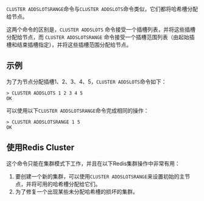 `CLUSTER ADDSLOTSRANGE`命令与`CLUSTER ADDSLOTS`命令类似，它们都将哈希槽分配给节点。

这两个命令的区别是，`CLUSTER ADDSLOTS` 命令接受一个插槽列表，并将这些插槽分配给节点，而 `CLUSTER ADDSLOTSRANGE` 命令接受一个插槽范围列表（由起始插槽和结束插槽指定），并将这些插槽范围分配给节点。

## 示例

为了为节点分配插槽1、2、3、4、5，`CLUSTER ADDSLOTS`命令如下：

    > CLUSTER ADDSLOTS 1 2 3 4 5
    OK

可以使用以下`CLUSTER ADDSLOTSRANGE`命令完成相同的操作：

    > CLUSTER ADDSLOTSRANGE 1 5
    OK


## 使用Redis Cluster

这个命令只能在集群模式下工作，并且在以下Redis集群操作中非常有用：

1. 要创建一个新的集群，可以使用`CLUSTER ADDSLOTSRANGE`来设置初始的主节点，并将可用的哈希槽分配给它们。
2. 为了修复一个出现某些未分配哈希槽的损坏的集群。

